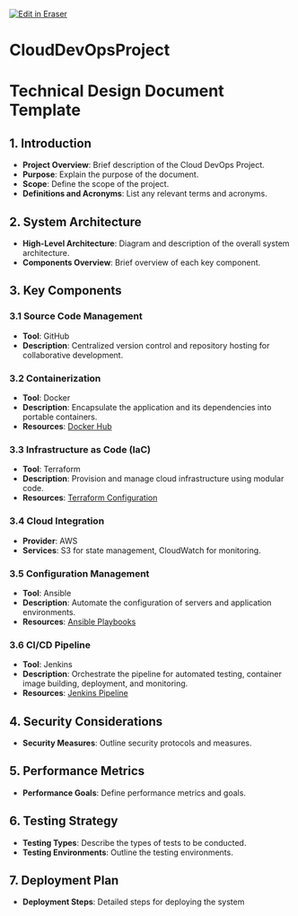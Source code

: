 <p><a target="_blank" href="https://app.eraser.io/workspace/zwT78GuB3HeaSQvaFzWf" id="edit-in-eraser-github-link"><img alt="Edit in Eraser" src="https://firebasestorage.googleapis.com/v0/b/second-petal-295822.appspot.com/o/images%2Fgithub%2FOpen%20in%20Eraser.svg?alt=media&amp;token=968381c8-a7e7-472a-8ed6-4a6626da5501"></a></p>

# CloudDevOpsProject


# Technical Design Document Template
## 1. Introduction
- **Project Overview**: Brief description of the Cloud DevOps Project.
- **Purpose**: Explain the purpose of the document.
- **Scope**: Define the scope of the project.
- **Definitions and Acronyms**: List any relevant terms and acronyms.
## 2. System Architecture
- **High-Level Architecture**: Diagram and description of the overall system architecture.
- **Components Overview**: Brief overview of each key component.
## 3. Key Components
### 3.1 Source Code Management
- **Tool**: GitHub
- **Description**: Centralized version control and repository hosting for collaborative development.
### 3.2 Containerization
- **Tool**: Docker
- **Description**: Encapsulate the application and its dependencies into portable containers.
- **Resources**: [﻿Docker Hub](https://#) 
### 3.3 Infrastructure as Code (IaC)
- **Tool**: Terraform
- **Description**: Provision and manage cloud infrastructure using modular code.
- **Resources**: [﻿Terraform Configuration](https://#) 
### 3.4 Cloud Integration
- **Provider**: AWS
- **Services**: S3 for state management, CloudWatch for monitoring.
### 3.5 Configuration Management
- **Tool**: Ansible
- **Description**: Automate the configuration of servers and application environments.
- **Resources**: [﻿Ansible Playbooks](https://#) 
### 3.6 CI/CD Pipeline
- **Tool**: Jenkins
- **Description**: Orchestrate the pipeline for automated testing, container image building, deployment, and monitoring.
- **Resources**: [﻿Jenkins Pipeline](https://#) 
## 4. Security Considerations
- **Security Measures**: Outline security protocols and measures.
## 5. Performance Metrics
- **Performance Goals**: Define performance metrics and goals.
## 6. Testing Strategy
- **Testing Types**: Describe the types of tests to be conducted.
- **Testing Environments**: Outline the testing environments.
## 7. Deployment Plan
- **Deployment Steps**: Detailed steps for deploying the system




<!--- Eraser file: https://app.eraser.io/workspace/zwT78GuB3HeaSQvaFzWf --->